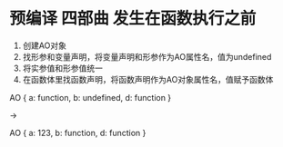 # 预编译 四部曲 发生在函数执行之前
1. 创建AO对象
2. 找形参和变量声明，将变量声明和形参作为AO属性名，值为undefined
3. 将实参值和形参值统一
4. 在函数体里找函数声明，将函数声明作为AO对象属性名，值赋予函数体

AO {
  a: function,
  b: undefined,
  d: function
}

->

AO {
  a: 123,
  b: function,
  d: function
}
